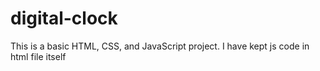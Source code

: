 # digital-clock
This is a basic HTML, CSS, and JavaScript project.
I have kept js code in html file itself
